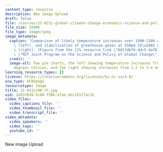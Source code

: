 ```yaml
---
content_type: resource
description: New image Upload
draft: false
file: /courses/15-023j-global-climate-change-economics-science-and-policy-spring-2008/2a93f8385c08f50befaeebc15177ac1b_15-023js08-th.jpg
file_size: 15406
file_type: image/jpeg
image_metadata:
  caption: "Comparison of likely temperature increases over 1990-2100 with no policy\
    \ (left), and stabilization of greenhouse gases at 550pm CO\u2082 equivalents\
    \ (right). (Figure from the {{% resource_link \"681fdbf6-ddc5-4a78-a488-7087614ecdd3\"\
    \ \"MIT Joint Program on the Science and Policy of Global Change\" %}}.)"
  credit: ''
  image-alt: Two pie charts, the left showing temperature increases from 3-4 to 6-8
    degrees Celsius, and the right showing increases from 1-2 to 3-4 degrees.
learning_resource_types: []
license: https://creativecommons.org/licenses/by-nc-sa/4.0/
ocw_type: OCWImage
resourcetype: Image
title: 15-023js08-th.jpg
uid: 2a93f838-5c08-f50b-efae-ebc15177ac1b
video_files:
  video_captions_file: ''
  video_thumbnail_file: ''
  video_transcript_file: ''
video_metadata:
  video_speakers: ''
  video_tags: ''
  youtube_id: ''
---
```

New image Upload